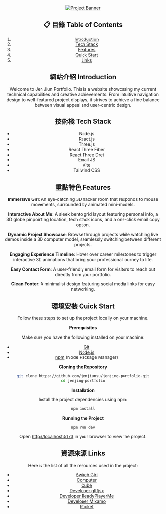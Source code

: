 <div align="center">
  <br />
    <a href="https://jencodehub.netlify.app/" target="_blank">
      <img src="Banner.png" alt="Project Banner">
    </a>
  <br />

## 📋 <a name="table">目錄 Table of Contents</a>

1. [Introduction](#introduction)
2. [Tech Stack](#tech-stack)
3. [Features](#features)
4. [Quick Start](#quick-start)
5. [Links](#links)

## <a name="introduction">網站介紹 Introduction</a>

Welcome to Jen Jiun Portfolio.
This is a website showcasing my current technical capabilities and creative achievements.
From intuitive navigation design to well-featured project displays, it strives to achieve a fine balance between visual appeal and user-centric design.

## <a name="tech-stack">技術棧 Tech Stack</a>

- Node.js
- React.js
- Three.js
- React Three Fiber
- React Three Drei
- Email JS
- Vite
- Tailwind CSS

## <a name="features">重點特色 Features</a>

**Immersive Girl**: An eye-catching 3D hacker room that responds to mouse movements, surrounded by animated mini-models.

**Interactive About Me**: A sleek bento grid layout featuring personal info, a 3D globe pinpointing location, tech stack icons, and a one-click email copy option.

**Dynamic Project Showcase**: Browse through projects while watching live demos inside a 3D computer model, seamlessly switching between different projects.

**Engaging Experience Timeline**: Hover over career milestones to trigger interactive 3D animations that bring your professional journey to life.

**Easy Contact Form**: A user-friendly email form for visitors to reach out directly from your portfolio.

**Clean Footer**: A minimalist design featuring social media links for easy networking.

## <a name="quick-start">環境安裝 Quick Start</a>

Follow these steps to set up the project locally on your machine.

**Prerequisites**

Make sure you have the following installed on your machine:

- [Git](https://git-scm.com/)
- [Node.js](https://nodejs.org/en)
- [npm](https://www.npmjs.com/) (Node Package Manager)

**Cloning the Repository**

```bash
git clone https://github.com/jenjiunsu/jenjing-portfolio.git
cd jenjing-portfolio
```

**Installation**

Install the project dependencies using npm:

```bash
npm install
```

**Running the Project**

```bash
npm run dev
```

Open [http://localhost:5173](http://localhost:5173) in your browser to view the project.

## <a name="links">資源來源 Links</a>

Here is the list of all the resources used in the project:

- [Switch Girl](https://www.tripo3d.ai/)
- [Computer](https://sketchfab.com/3d-models/lumen-64-computer-29bb034488474b79a21cdada562a060f)
- [Cube](https://sketchfab.com/3d-models/rounded-cube-e1e49d4e8e3641a6ad111713947de416)
- [Developer gltfjsx](https://gltf.pmnd.rs/)
- [Developer ReadyPlayerMe](https://readyplayer.me/)
- [Developer Mixamo](https://www.mixamo.com/)
- [Rocket](https://sketchfab.com/3d-models/rocket-b17a0f9f805c4fa7b978829006bbb57f)
